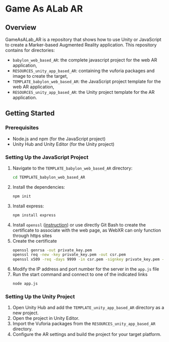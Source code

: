 # Game As ALab AR

## Overview
GameAsALab_AR is a repository that shows how to use Unity or JavaScript to create a Marker-based Augmented Reality application. This repository contains for directories:
- `babylon_web_based_AR`: the complete javascript project for the web AR application,
- `RESOURCES_unity_app_based_AR`: containing the vuforia packages and image to create the target,
- `TEMPLATE_babylon_web_based_AR`: the JavaScript project template for the web AR application,
- `RESOURCES_unity_app_based_AR`: the Unity project template for the AR application.

## Getting Started

### Prerequisites
- Node.js and npm (for the JavaScript project)
- Unity Hub and Unity Editor (for the Unity project)

### Setting Up the JavaScript Project

1. Navigate to the `TEMPLATE_babylon_web_based_AR` directory:
    ```sh
    cd TEMPLATE_babylon_web_based_AR
    ```
2. Install the dependencies:
    ```sh
    npm init
    ```
3. Install express:
    ```sh
    npm install express
    ```
3. Install `openssl` ([instruction](https://help.qlik.com/it-IT/nprinting/May2023/Content/NPrinting/DeployingQVNprinting/Installing-SSL.htm)) or use directly Git Bash to create the certificate to associate with the web page, as WebXR can only function through https sites
4. Create the certificate
   ```sh
   openssl genrsa -out private_key.pem
   openssl req -new -key private_key.pem -out csr.pem
   openssl x509 -req -days 9999 -in csr.pem -signkey private_key.pem -out cert.pem
   ```
5. Modify the IP address and port number for the server in the `app.js` file
6. Run the start command and connect to one of the indicated links
   ```sh
   node app.js
   ```

### Setting Up the Unity Project
1. Open Unity Hub and add the `TEMPLATE_unity_app_based_AR` directory as a new project.
2. Open the project in Unity Editor.
3. Import the Vuforia packages from the `RESOURCES_unity_app_based_AR` directory.
4. Configure the AR settings and build the project for your target platform.